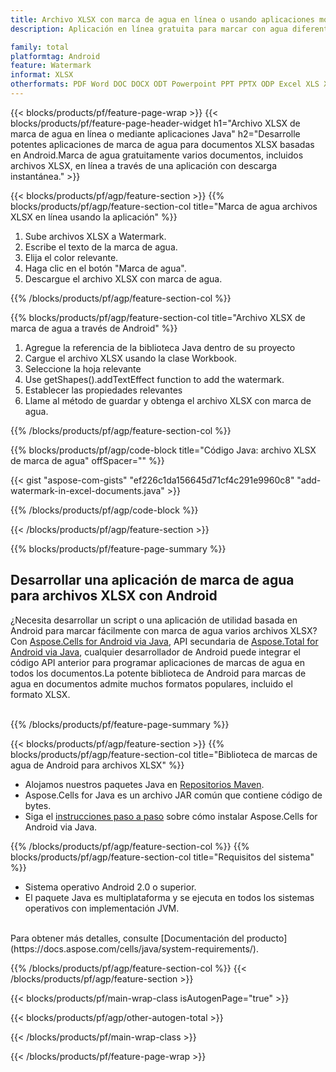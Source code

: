 ```yaml
---
title: Archivo XLSX con marca de agua en línea o usando aplicaciones móviles de Android
description: Aplicación en línea gratuita para marcar con agua diferentes archivos XLSX.Biblioteca de marcas de agua de Android Código Java para hojas de trabajo XLSX.

family: total
platformtag: Android
feature: Watermark
informat: XLSX
otherformats: PDF Word DOC DOCX ODT Powerpoint PPT PPTX ODP Excel XLS XLSX ODS
---
```

{{< blocks/products/pf/feature-page-wrap >}}
{{< blocks/products/pf/feature-page-header-widget h1="Archivo XLSX de marca de agua en línea o mediante aplicaciones Java" h2="Desarrolle potentes aplicaciones de marca de agua para documentos XLSX basadas en Android.Marca de agua gratuitamente varios documentos, incluidos archivos XLSX, en línea a través de una aplicación con descarga instantánea." >}}


{{< blocks/products/pf/agp/feature-section >}}
{{% blocks/products/pf/agp/feature-section-col title="Marca de agua archivos XLSX en línea usando la aplicación" %}}

1. Sube archivos XLSX a Watermark.
1. Escribe el texto de la marca de agua.
1. Elija el color relevante.
1. Haga clic en el botón "Marca de agua".
1. Descargue el archivo XLSX con marca de agua.

{{% /blocks/products/pf/agp/feature-section-col %}}

{{% blocks/products/pf/agp/feature-section-col title="Archivo XLSX de marca de agua a través de Android" %}}

1. Agregue la referencia de la biblioteca Java dentro de su proyecto
1. Cargue el archivo XLSX usando la clase Workbook.
1. Seleccione la hoja relevante
1. Use getShapes().addTextEffect function to add the watermark.
1. Establecer las propiedades relevantes
1. Llame al método de guardar y obtenga el archivo XLSX con marca de agua.

{{% /blocks/products/pf/agp/feature-section-col %}}

{{% blocks/products/pf/agp/code-block title="Código Java: archivo XLSX de marca de agua" offSpacer="" %}}

{{< gist "aspose-com-gists" "ef226c1da156645d71cf4c291e9960c8" "add-watermark-in-excel-documents.java" >}}

{{% /blocks/products/pf/agp/code-block %}}

{{< /blocks/products/pf/agp/feature-section >}}

{{% blocks/products/pf/feature-page-summary %}}


<h2>Desarrollar una aplicación de marca de agua para archivos XLSX con Android</h2>

¿Necesita desarrollar un script o una aplicación de utilidad basada en Android para marcar fácilmente con marca de agua varios archivos XLSX?Con [Aspose.Cells for Android via Java](https://products.aspose.com/cells/es/android-java/), API secundaria de [Aspose.Total for Android via Java](https://products.aspose.com/total/es/android-java/), cualquier desarrollador de Android puede integrar el código API anterior para programar aplicaciones de marcas de agua en todos los documentos.La potente biblioteca de Android para marcas de agua en documentos admite muchos formatos populares, incluido el formato XLSX.<br /><br />

{{% /blocks/products/pf/feature-page-summary %}}

{{< blocks/products/pf/agp/feature-section >}}
{{% blocks/products/pf/agp/feature-section-col title="Biblioteca de marcas de agua de Android para archivos XLSX" %}}

- Alojamos nuestros paquetes Java en [Repositorios Maven](https://releases.aspose.com/java/repo/com/aspose/aspose-cells/). 
- Aspose.Cells for Java es un archivo JAR común que contiene código de bytes.
- Siga el [instrucciones paso a paso](https://docs.aspose.com/cells/java/installation/#install-aspose-cells-for-java-from-maven-repository) sobre cómo instalar Aspose.Cells for Android via Java.

{{% /blocks/products/pf/agp/feature-section-col %}}
{{% blocks/products/pf/agp/feature-section-col title="Requisitos del sistema" %}}

- Sistema operativo Android 2.0 o superior.
- El paquete Java es multiplataforma y se ejecuta en todos los sistemas operativos con implementación JVM.

<br />
Para obtener más detalles, consulte [Documentación del producto](https://docs.aspose.com/cells/java/system-requirements/).

{{% /blocks/products/pf/agp/feature-section-col %}}
{{< /blocks/products/pf/agp/feature-section >}}

{{< blocks/products/pf/main-wrap-class isAutogenPage="true" >}}

{{< blocks/products/pf/agp/other-autogen-total >}}

{{< /blocks/products/pf/main-wrap-class >}}

{{< /blocks/products/pf/feature-page-wrap >}}